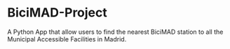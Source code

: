 # BiciMAD-Project
A Python App that allow users to find the nearest BiciMAD station to all the Municipal Accessible Facilities in Madrid.
